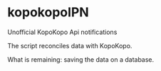 # kopokopoIPN
Unofficial KopoKopo Api notifications

The script reconciles data with KopoKopo.

What is remaining: saving the data on a database.

